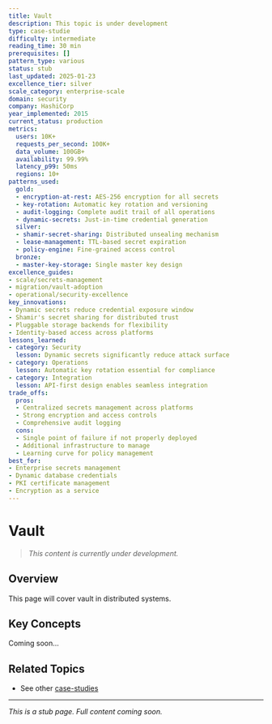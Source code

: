 ```yaml
---
title: Vault
description: This topic is under development
type: case-studie
difficulty: intermediate
reading_time: 30 min
prerequisites: []
pattern_type: various
status: stub
last_updated: 2025-01-23
excellence_tier: silver
scale_category: enterprise-scale
domain: security
company: HashiCorp
year_implemented: 2015
current_status: production
metrics:
  users: 10K+
  requests_per_second: 100K+
  data_volume: 100GB+
  availability: 99.99%
  latency_p99: 50ms
  regions: 10+
patterns_used:
  gold:
  - encryption-at-rest: AES-256 encryption for all secrets
  - key-rotation: Automatic key rotation and versioning
  - audit-logging: Complete audit trail of all operations
  - dynamic-secrets: Just-in-time credential generation
  silver:
  - shamir-secret-sharing: Distributed unsealing mechanism
  - lease-management: TTL-based secret expiration
  - policy-engine: Fine-grained access control
  bronze:
  - master-key-storage: Single master key design
excellence_guides:
- scale/secrets-management
- migration/vault-adoption
- operational/security-excellence
key_innovations:
- Dynamic secrets reduce credential exposure window
- Shamir's secret sharing for distributed trust
- Pluggable storage backends for flexibility
- Identity-based access across platforms
lessons_learned:
- category: Security
  lesson: Dynamic secrets significantly reduce attack surface
- category: Operations
  lesson: Automatic key rotation essential for compliance
- category: Integration
  lesson: API-first design enables seamless integration
trade_offs:
  pros:
  - Centralized secrets management across platforms
  - Strong encryption and access controls
  - Comprehensive audit logging
  cons:
  - Single point of failure if not properly deployed
  - Additional infrastructure to manage
  - Learning curve for policy management
best_for:
- Enterprise secrets management
- Dynamic database credentials
- PKI certificate management
- Encryption as a service
---
```



# Vault

> *This content is currently under development.*

## Overview

This page will cover vault in distributed systems.

## Key Concepts

Coming soon...

## Related Topics

- See other [case-studies](index.md.md)

---

*This is a stub page. Full content coming soon.*
